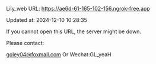 Lily_web URL: https://ae6d-61-165-102-156.ngrok-free.app

Updated at: 2024-12-10 10:28:35

If you cannot open this URL, the server might be down.

Please contact: 

goley04@foxmail.com Or Wechat:GL_yeaH